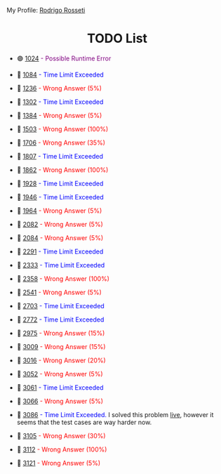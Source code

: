 My Profile: [Rodrigo Rosseti](https://www.urionlinejudge.com.br/judge/pt/users/statistics/329514)

<h1 align="center">TODO List</h1>

- 🟣 [1024](https://www.urionlinejudge.com.br/judge/pt/problems/view/1023)<span style="color:purple"> - Possible Runtime Error</span>

- 🔵 [1084](https://www.urionlinejudge.com.br/judge/pt/problems/view/1084)<span style="color:blue"> - Time Limit Exceeded</span>

- 🔴 [1236](https://www.urionlinejudge.com.br/judge/pt/problems/view/1236)<span style="color:red"> - Wrong Answer (5%)</span>

- 🔵 [1302](https://www.urionlinejudge.com.br/judge/pt/problems/view/1302)<span style="color:blue"> - Time Limit Exceeded</span>

- 🔴 [1384](https://www.urionlinejudge.com.br/judge/pt/problems/view/1384)<span style="color:red"> - Wrong Answer (5%)</span>

- 🔴 [1503](https://www.urionlinejudge.com.br/judge/pt/problems/view/1503)<span style="color:red"> - Wrong Answer (100%)</span>

- 🔴 [1706](https://www.urionlinejudge.com.br/judge/pt/problems/view/1706)<span style="color:red"> - Wrong Answer (35%)</span>

- 🔵 [1807](https://www.urionlinejudge.com.br/judge/pt/problems/view/1807)<span style="color:blue"> - Time Limit Exceeded</span>

- 🔴 [1862](https://www.urionlinejudge.com.br/judge/pt/problems/view/1862)<span style="color:red"> - Wrong Answer (100%)</span>

- 🔵 [1928](https://www.urionlinejudge.com.br/judge/pt/problems/view/1928)<span style="color:blue"> - Time Limit Exceeded</span>

- 🔵 [1946](https://www.urionlinejudge.com.br/judge/pt/problems/view/1946)<span style="color:blue"> - Time Limit Exceeded</span>

- 🔴 [1964](https://www.urionlinejudge.com.br/judge/pt/problems/view/1964)<span style="color:red"> - Wrong Answer (5%)</span>

- 🔴 [2082](https://www.urionlinejudge.com.br/judge/pt/problems/view/2082)<span style="color:red"> - Wrong Answer (5%)</span>

- 🔴 [2084](https://www.urionlinejudge.com.br/judge/pt/problems/view/2082)<span style="color:red"> - Wrong Answer (5%)</span>

- 🔵 [2291](https://www.urionlinejudge.com.br/judge/pt/problems/view/2291)<span style="color:blue"> - Time Limit Exceeded</span>

- 🔵 [2333](https://www.urionlinejudge.com.br/judge/pt/problems/view/2333)<span style="color:blue"> - Time Limit Exceeded</span>

- 🔴 [2358](https://www.urionlinejudge.com.br/judge/pt/problems/view/2358)<span style="color:red"> - Wrong Answer (100%)</span>

- 🔴 [2541](https://www.urionlinejudge.com.br/judge/pt/problems/view/2541)<span style="color:red"> - Wrong Answer (5%)</span>

- 🔵 [2703](https://www.urionlinejudge.com.br/judge/pt/problems/view/2703)<span style="color:blue"> - Time Limit Exceeded</span>

- 🔵 [2772](https://www.urionlinejudge.com.br/judge/pt/problems/view/2772)<span style="color:blue"> - Time Limit Exceeded</span>

- 🔴 [2975](https://www.urionlinejudge.com.br/judge/pt/problems/view/2975)<span style="color:red"> - Wrong Answer (15%)</span>

- 🔴 [3009](https://www.urionlinejudge.com.br/judge/pt/problems/view/3009)<span style="color:red"> - Wrong Answer (15%)</span>

- 🔴 [3016](https://www.urionlinejudge.com.br/judge/pt/problems/view/3016)<span style="color:red"> - Wrong Answer (20%)</span>

- 🔴 [3052](https://www.urionlinejudge.com.br/judge/pt/problems/view/3052)<span style="color:red"> - Wrong Answer (5%)</span>

- 🔵 [3061](https://www.urionlinejudge.com.br/judge/pt/problems/view/3061)<span style="color:blue"> - Time Limit Exceeded</span>

- 🔴 [3066](https://www.urionlinejudge.com.br/judge/pt/problems/view/3066)<span style="color:red"> - Wrong Answer (5%)</span>

- 🔵 [3086](https://www.urionlinejudge.com.br/judge/pt/problems/view/3086)<span style="color:blue"> - Time Limit Exceeded.</span> I solved this problem [live](https://www.urionlinejudge.com.br/judge/pt/users/contest/503), however it seems that the test cases are way harder now.

- 🔴 [3105](https://www.urionlinejudge.com.br/judge/pt/problems/view/3105)<span style="color:red"> - Wrong Answer (30%)</span>

- 🔴 [3112](https://www.urionlinejudge.com.br/judge/pt/problems/view/3112)<span style="color:red"> - Wrong Answer (100%)</span>

- 🔴 [3121](https://www.urionlinejudge.com.br/judge/pt/problems/view/3121)<span style="color:red"> - Wrong Answer (5%)</span>